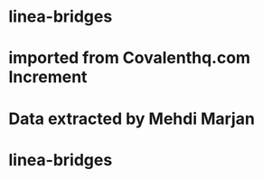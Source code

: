 # linea-bridges
# imported from Covalenthq.com Increment
# Data extracted by Mehdi Marjan

# linea-bridges
